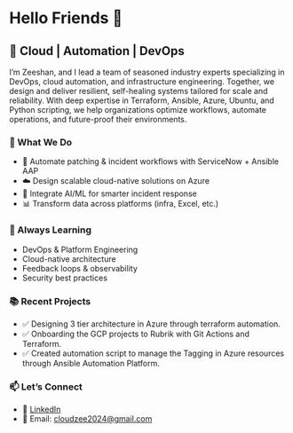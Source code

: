 # Hello Friends 👋  
## 🚀 Cloud | Automation | DevOps

I’m Zeeshan, and I lead a team of seasoned industry experts specializing in DevOps, cloud automation, and infrastructure engineering. Together, we design and deliver resilient, self-healing systems tailored for scale and reliability. With deep expertise in Terraform, Ansible, Azure, Ubuntu, and Python scripting, we help organizations optimize workflows, automate operations, and future-proof their environments.

### 💼 What We Do
- 🔧 Automate patching & incident workflows with ServiceNow + Ansible AAP
- ☁️ Design scalable cloud-native solutions on Azure
- 🧠 Integrate AI/ML for smarter incident response
- 📊 Transform data across platforms (infra, Excel, etc.)

### 🧠 Always Learning
- DevOps & Platform Engineering
- Cloud-native architecture
- Feedback loops & observability
- Security best practices

### 📚 Recent Projects
- ✅ Designing 3 tier architecture in Azure through terraform automation.
- ✅ Onboarding the GCP projects to Rubrik with Git Actions and Terraform.
- ✅ Created automation script to manage the Tagging in Azure resources through Ansible Automation Platform.

### 📫 Let’s Connect
- 💼 [LinkedIn](https://www.linkedin.com/in/zeeshan-khan12/)
- 📧 Email: cloudzee2024@gmail.com
